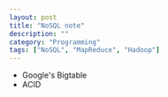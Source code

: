 ```yaml
---
layout: post
title: "NoSQL note"
description: ""
category: "Programming"
tags: ["NoSQL", "MapReduce", "Hadoop"]
---
```


- Google's Bigtable
- ACID
